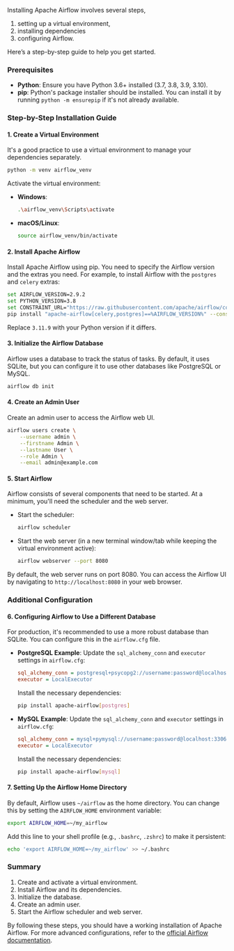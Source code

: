 Installing Apache Airflow involves several steps, 
1. setting up a virtual environment,
2. installing dependencies
3. configuring Airflow.
  
Here’s a step-by-step guide to help you get started.

### Prerequisites

- **Python**: Ensure you have Python 3.6+ installed (3.7, 3.8, 3.9, 3.10).
- **pip**: Python's package installer should be installed. You can install it by running `python -m ensurepip` if it's not already available.

### Step-by-Step Installation Guide

#### 1. Create a Virtual Environment

It's a good practice to use a virtual environment to manage your dependencies separately.

```sh
python -m venv airflow_venv
```

Activate the virtual environment:

- **Windows**:
  ```sh
  .\airflow_venv\Scripts\activate
  ```

- **macOS/Linux**:
  ```sh
  source airflow_venv/bin/activate
  ```

#### 2. Install Apache Airflow

Install Apache Airflow using pip. You need to specify the Airflow version and the extras you need. For example, to install Airflow with the `postgres` and `celery` extras:

```sh
set AIRFLOW_VERSION=2.9.2
set PYTHON_VERSION=3.8
set CONSTRAINT_URL="https://raw.githubusercontent.com/apache/airflow/constraints-%AIRFLOW_VERSION%/constraints-%PYTHON_VERSION%.txt"
pip install "apache-airflow[celery,postgres]==%AIRFLOW_VERSION%" --constraint "%CONSTRAINT_URL%"
```

Replace `3.11.9` with your Python version if it differs.

#### 3. Initialize the Airflow Database

Airflow uses a database to track the status of tasks. By default, it uses SQLite, but you can configure it to use other databases like PostgreSQL or MySQL.

```sh
airflow db init
```

#### 4. Create an Admin User

Create an admin user to access the Airflow web UI.

```sh
airflow users create \
    --username admin \
    --firstname Admin \
    --lastname User \
    --role Admin \
    --email admin@example.com
```

#### 5. Start Airflow

Airflow consists of several components that need to be started. At a minimum, you'll need the scheduler and the web server.

- Start the scheduler:

  ```sh
  airflow scheduler
  ```

- Start the web server (in a new terminal window/tab while keeping the virtual environment active):

  ```sh
  airflow webserver --port 8080
  ```

By default, the web server runs on port 8080. You can access the Airflow UI by navigating to `http://localhost:8080` in your web browser.

### Additional Configuration

#### 6. Configuring Airflow to Use a Different Database

For production, it's recommended to use a more robust database than SQLite. You can configure this in the `airflow.cfg` file.

- **PostgreSQL Example**:
  Update the `sql_alchemy_conn` and `executor` settings in `airflow.cfg`:

  ```ini
  sql_alchemy_conn = postgresql+psycopg2://username:password@localhost:5432/airflow
  executor = LocalExecutor
  ```

  Install the necessary dependencies:

  ```sh
  pip install apache-airflow[postgres]
  ```

- **MySQL Example**:
  Update the `sql_alchemy_conn` and `executor` settings in `airflow.cfg`:

  ```ini
  sql_alchemy_conn = mysql+pymysql://username:password@localhost:3306/airflow
  executor = LocalExecutor
  ```

  Install the necessary dependencies:

  ```sh
  pip install apache-airflow[mysql]
  ```

#### 7. Setting Up the Airflow Home Directory

By default, Airflow uses `~/airflow` as the home directory. You can change this by setting the `AIRFLOW_HOME` environment variable:

```sh
export AIRFLOW_HOME=~/my_airflow
```

Add this line to your shell profile (e.g., `.bashrc`, `.zshrc`) to make it persistent:

```sh
echo 'export AIRFLOW_HOME=~/my_airflow' >> ~/.bashrc
```

### Summary

1. Create and activate a virtual environment.
2. Install Airflow and its dependencies.
3. Initialize the database.
4. Create an admin user.
5. Start the Airflow scheduler and web server.

By following these steps, you should have a working installation of Apache Airflow. For more advanced configurations, refer to the [official Airflow documentation](https://airflow.apache.org/docs/).
